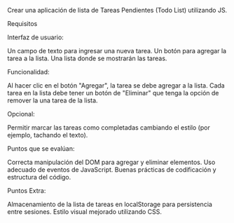 Crear una aplicación de lista de Tareas Pendientes (Todo List) utilizando JS.

Requisitos

Interfaz de usuario:

Un campo de texto para ingresar una nueva tarea.
Un botón para agregar la tarea a la lista.
Una lista donde se mostrarán las tareas.

Funcionalidad:

Al hacer clic en el botón "Agregar", la tarea se debe agregar a la lista.
Cada tarea en la lista debe tener un botón de "Eliminar" que tenga la opción de remover la una tarea de la lista.

Opcional:
 
Permitir marcar las tareas como completadas cambiando el estilo (por ejemplo, tachando el texto).

Puntos que se evalúan:

Correcta manipulación del DOM para agregar y eliminar elementos.
Uso adecuado de eventos de JavaScript.
Buenas prácticas de codificación y estructura del código.

Puntos Extra:

Almacenamiento de la lista de tareas en localStorage para persistencia entre sesiones.
Estilo visual mejorado utilizando CSS.
